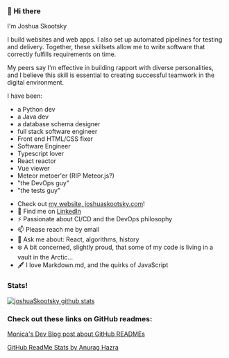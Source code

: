 ### 👋 Hi there 

I'm Joshua Skootsky

I build websites and web apps. I also set up automated pipelines for testing and delivery. Together, these skillsets allow me to write software that correctly fulfills requirements on time.

My peers say I'm effective in building rapport with diverse personalities, and I believe this skill is essential to creating successful teamwork in the digital environment.

I have been:

* a Python dev
* a Java dev
* a database schema designer
* full stack software engineer
* Front end HTML/CSS fixer
* Software Engineer
* Typescript lover
* React reactor
* Vue viewer
* Meteor metoer'er (RIP Meteor.js?)
* "the DevOps guy"
* "the tests guy"

<!-- - 💼 Find me on <a href="https://www.linkedin.com/in/joshua-skootsky/">LinkedIn</a> -->
- Check out [my website, joshuaskootsky.com](https://www.joshuaskootsky.com)!
-  💼  Find me on [LinkedIn](https://www.linkedin.com/in/joshua-skootsky/ 'LinkedIn')
- ⚡ Passionate about CI/CD and the DevOps philosophy
- 📫  Please reach me by email
- 💬  Ask me about: React, algorithms, history
- ❄️  A bit concerned, slightly proud, that some of my code is living in a vault in the Arctic...
- 🖋️  I love Markdown.md, and the quirks of JavaScript


<!--
- 🔭 I’m currently working on ...
- 🌱 I’m currently learning ...
- 👯 I’m looking to collaborate on ...
- 🤔 I’m looking for help with ...
- 💬 Ask me about ...
- 📫 How to reach me: ...
- 😄 Pronouns: ...
- ⚡ Fun fact: ...
-->
### Stats!
[![joshuaSkootsky github stats](https://github-readme-stats.vercel.app/api?username=JoshuaSkootsky)](https://github.com/anuraghazra/github-readme-stats)


### Check out these links on GitHub readmes:

[Monica's Dev Blog post about GitHub READMEs](https://www.aboutmonica.com/blog/how-to-create-a-github-profile-readme 'Monica\'s Dev Blog Post on READMEs')

[GitHub ReadMe Stats by Anurag Hazra](https://github.com/anuraghazra/github-readme-stats 'GitHub ReadMe Stats')
